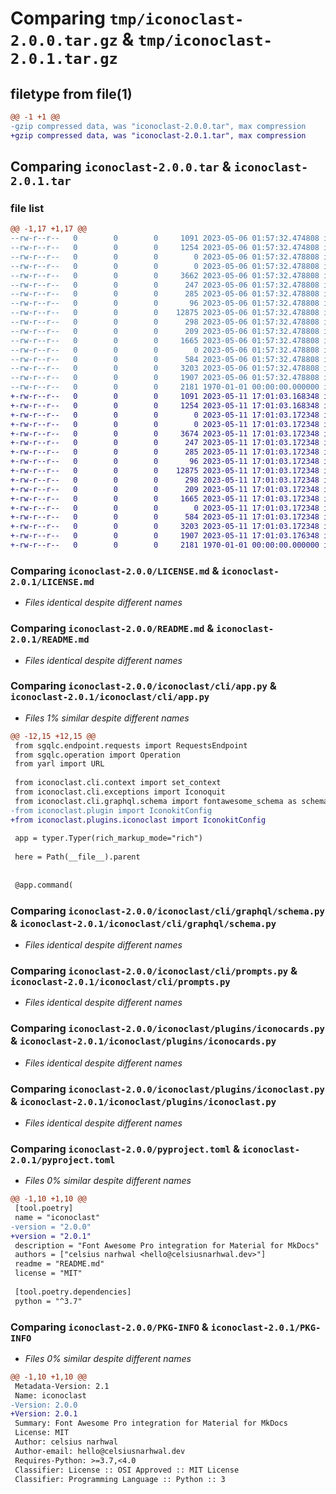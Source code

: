 # Comparing `tmp/iconoclast-2.0.0.tar.gz` & `tmp/iconoclast-2.0.1.tar.gz`

## filetype from file(1)

```diff
@@ -1 +1 @@
-gzip compressed data, was "iconoclast-2.0.0.tar", max compression
+gzip compressed data, was "iconoclast-2.0.1.tar", max compression
```

## Comparing `iconoclast-2.0.0.tar` & `iconoclast-2.0.1.tar`

### file list

```diff
@@ -1,17 +1,17 @@
--rw-r--r--   0        0        0     1091 2023-05-06 01:57:32.474808 iconoclast-2.0.0/LICENSE.md
--rw-r--r--   0        0        0     1254 2023-05-06 01:57:32.474808 iconoclast-2.0.0/README.md
--rw-r--r--   0        0        0        0 2023-05-06 01:57:32.478808 iconoclast-2.0.0/iconoclast/__init__.py
--rw-r--r--   0        0        0        0 2023-05-06 01:57:32.478808 iconoclast-2.0.0/iconoclast/cli/__init__.py
--rw-r--r--   0        0        0     3662 2023-05-06 01:57:32.478808 iconoclast-2.0.0/iconoclast/cli/app.py
--rw-r--r--   0        0        0      247 2023-05-06 01:57:32.478808 iconoclast-2.0.0/iconoclast/cli/context.py
--rw-r--r--   0        0        0      285 2023-05-06 01:57:32.478808 iconoclast-2.0.0/iconoclast/cli/exceptions.py
--rw-r--r--   0        0        0       96 2023-05-06 01:57:32.478808 iconoclast-2.0.0/iconoclast/cli/graphql/__init__.py
--rw-r--r--   0        0        0    12875 2023-05-06 01:57:32.478808 iconoclast-2.0.0/iconoclast/cli/graphql/schema.py
--rw-r--r--   0        0        0      298 2023-05-06 01:57:32.478808 iconoclast-2.0.0/iconoclast/cli/iconokit/iconokit/__init__.py
--rw-r--r--   0        0        0      209 2023-05-06 01:57:32.478808 iconoclast-2.0.0/iconoclast/cli/iconokit/pyproject.toml
--rw-r--r--   0        0        0     1665 2023-05-06 01:57:32.478808 iconoclast-2.0.0/iconoclast/cli/prompts.py
--rw-r--r--   0        0        0        0 2023-05-06 01:57:32.478808 iconoclast-2.0.0/iconoclast/plugins/__init__.py
--rw-r--r--   0        0        0      584 2023-05-06 01:57:32.478808 iconoclast-2.0.0/iconoclast/plugins/iconocards.py
--rw-r--r--   0        0        0     3203 2023-05-06 01:57:32.478808 iconoclast-2.0.0/iconoclast/plugins/iconoclast.py
--rw-r--r--   0        0        0     1907 2023-05-06 01:57:32.478808 iconoclast-2.0.0/pyproject.toml
--rw-r--r--   0        0        0     2181 1970-01-01 00:00:00.000000 iconoclast-2.0.0/PKG-INFO
+-rw-r--r--   0        0        0     1091 2023-05-11 17:01:03.168348 iconoclast-2.0.1/LICENSE.md
+-rw-r--r--   0        0        0     1254 2023-05-11 17:01:03.168348 iconoclast-2.0.1/README.md
+-rw-r--r--   0        0        0        0 2023-05-11 17:01:03.172348 iconoclast-2.0.1/iconoclast/__init__.py
+-rw-r--r--   0        0        0        0 2023-05-11 17:01:03.172348 iconoclast-2.0.1/iconoclast/cli/__init__.py
+-rw-r--r--   0        0        0     3674 2023-05-11 17:01:03.172348 iconoclast-2.0.1/iconoclast/cli/app.py
+-rw-r--r--   0        0        0      247 2023-05-11 17:01:03.172348 iconoclast-2.0.1/iconoclast/cli/context.py
+-rw-r--r--   0        0        0      285 2023-05-11 17:01:03.172348 iconoclast-2.0.1/iconoclast/cli/exceptions.py
+-rw-r--r--   0        0        0       96 2023-05-11 17:01:03.172348 iconoclast-2.0.1/iconoclast/cli/graphql/__init__.py
+-rw-r--r--   0        0        0    12875 2023-05-11 17:01:03.172348 iconoclast-2.0.1/iconoclast/cli/graphql/schema.py
+-rw-r--r--   0        0        0      298 2023-05-11 17:01:03.172348 iconoclast-2.0.1/iconoclast/cli/iconokit/iconokit/__init__.py
+-rw-r--r--   0        0        0      209 2023-05-11 17:01:03.172348 iconoclast-2.0.1/iconoclast/cli/iconokit/pyproject.toml
+-rw-r--r--   0        0        0     1665 2023-05-11 17:01:03.172348 iconoclast-2.0.1/iconoclast/cli/prompts.py
+-rw-r--r--   0        0        0        0 2023-05-11 17:01:03.172348 iconoclast-2.0.1/iconoclast/plugins/__init__.py
+-rw-r--r--   0        0        0      584 2023-05-11 17:01:03.172348 iconoclast-2.0.1/iconoclast/plugins/iconocards.py
+-rw-r--r--   0        0        0     3203 2023-05-11 17:01:03.172348 iconoclast-2.0.1/iconoclast/plugins/iconoclast.py
+-rw-r--r--   0        0        0     1907 2023-05-11 17:01:03.176348 iconoclast-2.0.1/pyproject.toml
+-rw-r--r--   0        0        0     2181 1970-01-01 00:00:00.000000 iconoclast-2.0.1/PKG-INFO
```

### Comparing `iconoclast-2.0.0/LICENSE.md` & `iconoclast-2.0.1/LICENSE.md`

 * *Files identical despite different names*

### Comparing `iconoclast-2.0.0/README.md` & `iconoclast-2.0.1/README.md`

 * *Files identical despite different names*

### Comparing `iconoclast-2.0.0/iconoclast/cli/app.py` & `iconoclast-2.0.1/iconoclast/cli/app.py`

 * *Files 1% similar despite different names*

```diff
@@ -12,15 +12,15 @@
 from sgqlc.endpoint.requests import RequestsEndpoint
 from sgqlc.operation import Operation
 from yarl import URL
 
 from iconoclast.cli.context import set_context
 from iconoclast.cli.exceptions import Iconoquit
 from iconoclast.cli.graphql.schema import fontawesome_schema as schema
-from iconoclast.plugin import IconokitConfig
+from iconoclast.plugins.iconoclast import IconokitConfig
 
 app = typer.Typer(rich_markup_mode="rich")
 
 here = Path(__file__).parent
 
 
 @app.command(
```

### Comparing `iconoclast-2.0.0/iconoclast/cli/graphql/schema.py` & `iconoclast-2.0.1/iconoclast/cli/graphql/schema.py`

 * *Files identical despite different names*

### Comparing `iconoclast-2.0.0/iconoclast/cli/prompts.py` & `iconoclast-2.0.1/iconoclast/cli/prompts.py`

 * *Files identical despite different names*

### Comparing `iconoclast-2.0.0/iconoclast/plugins/iconocards.py` & `iconoclast-2.0.1/iconoclast/plugins/iconocards.py`

 * *Files identical despite different names*

### Comparing `iconoclast-2.0.0/iconoclast/plugins/iconoclast.py` & `iconoclast-2.0.1/iconoclast/plugins/iconoclast.py`

 * *Files identical despite different names*

### Comparing `iconoclast-2.0.0/pyproject.toml` & `iconoclast-2.0.1/pyproject.toml`

 * *Files 0% similar despite different names*

```diff
@@ -1,10 +1,10 @@
 [tool.poetry]
 name = "iconoclast"
-version = "2.0.0"
+version = "2.0.1"
 description = "Font Awesome Pro integration for Material for MkDocs"
 authors = ["celsius narhwal <hello@celsiusnarhwal.dev>"]
 readme = "README.md"
 license = "MIT"
 
 [tool.poetry.dependencies]
 python = "^3.7"
```

### Comparing `iconoclast-2.0.0/PKG-INFO` & `iconoclast-2.0.1/PKG-INFO`

 * *Files 0% similar despite different names*

```diff
@@ -1,10 +1,10 @@
 Metadata-Version: 2.1
 Name: iconoclast
-Version: 2.0.0
+Version: 2.0.1
 Summary: Font Awesome Pro integration for Material for MkDocs
 License: MIT
 Author: celsius narhwal
 Author-email: hello@celsiusnarhwal.dev
 Requires-Python: >=3.7,<4.0
 Classifier: License :: OSI Approved :: MIT License
 Classifier: Programming Language :: Python :: 3
```

